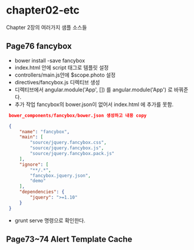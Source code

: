 # chapter02-etc
Chapter 2장의 여러가지 샘플 소스들

## Page76 fancybox
  - bower install -save fancybox
  - index.html 안에 script 태그로 템플릿 설정
  - controllers/main.js안에 $scope.photo 설정
  - directives/fancybox.js 디렉티브 생성
  - 디렉티브에서 angular.module('App', []) 를 angular.module('App') 로 바꿔준다.
  - 추가 작업 fancybox의 bower.json이 없어서 index.html 에 추가를 못함.
  ```json
   bower_components/fancybox/bower.json 생성하고 내용 copy

   {
       "name": "fancybox",
       "main": [
           "source/jquery.fancybox.css",
           "source/jquery.fancybox.js",
           "source/jquery.fancybox.pack.js"
       ],
       "ignore": [
           "**/.*",
           "fancybox.jquery.json",
           "demo"
       ],
       "dependencies": {
           "jquery": ">=1.10"
       }
   }

  ```
   - grunt serve 명령으로 확인한다.

## Page73~74 Alert Template Cache
